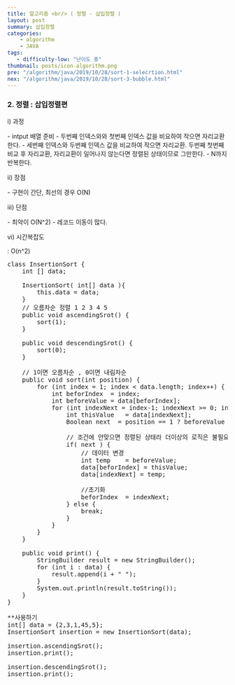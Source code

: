 ```yaml
---
title: 알고리즘 <br/> ( 정렬 - 삽입정렬 )
layout: post
summary: 삽입정렬
categories: 
    - algorithm
    - JAVA
tags: 
   - difficulty-low: "난이도 중"
thumbnail: posts/icon-algorithm.png
pre: "/algorithm/java/2019/10/28/sort-1-selecrtion.html"
nex: "/algorithm/java/2019/10/28/sort-3-bubble.html"
---
```

### 2. 정렬 : 삽입정렬편

<p class="bold-text"> i) 과정 </p>
 - intput 배열 준비
 - 두번째 인덱스와와 첫번째 인덱스 값을 비요하여 작으면 자리교환한다.
 - 세번째 인덱스와 두번째 인덱스 값을 비교하여 작으면 자리교환. 두번째 첫번째 비교 후 자리교환, 자리교환이 일어나지 않는다면 정렬된 상태이므로 그만한다.
 - N까지 반복한다.
 

<p class="bold-text"> ii) 장점 </p>
 - 구현이 간단, 최선의 경우 O(N)
   
<p class="bold-text"> iii) 단점 </p>
 - 최악이 O(N^2)
 - 레코드 이동이 많다. 
<p class="bold-text"> vi) 시간복잡도</p>
: O(n^2) 

<pre>
class InsertionSort {
    int [] data; 
   
    InsertionSort( int[] data ){
        this.data = data;
    }
    // 오름차순 정렬 1 2 3 4 5
    public void ascendingSrot() {
        sort(1);
    }
    
    public void descendingSrot() {
        sort(0);
    }
    
    // 1이면 오름차순 , 0이면 내림차순
    public void sort(int position) {
        for (int index = 1; index &lt; data.length; index++) {
            int beforIndex  = index;
            int beforeValue = data[beforIndex];
            for (int indexNext = index-1; indexNext >= 0; indexNext--) {
                int thisValue   = data[indexNext];
                Boolean next  = position == 1 ? beforeValue &lt; thisValue : beforeValue > thisValue;

                // 조건에 안맞으면 정렬된 상태라 더이상의 로직은 불필요함
                if( next ) {
                    // 데이터 변경
                    int temp    = beforeValue;
                    data[beforIndex] = thisValue;
                    data[indexNext] = temp;

                    //초기화
                    beforIndex  = indexNext;
                } else {
                    break;
                }
            }
        }
    }
    
    public void print() {
        StringBuilder result = new StringBuilder();
        for (int i : data) {
            result.append(i + " ");
        }
        System.out.println(result.toString());
    }
}

**사용하기
int[] data = {2,3,1,45,5};
InsertionSort insertion = new InsertionSort(data);

insertion.ascendingSrot();
insertion.print();

insertion.descendingSrot();
insertion.print();
</pre>
